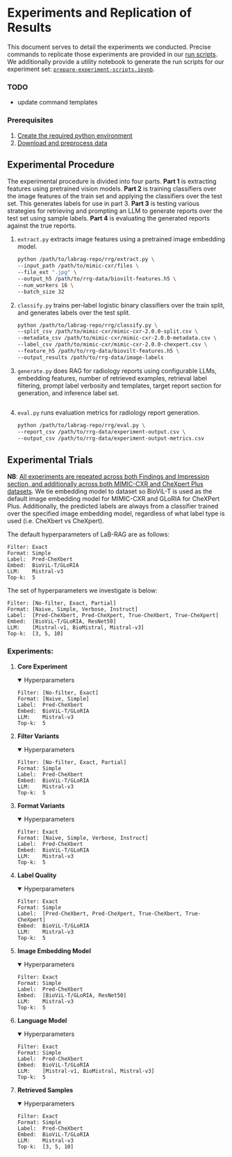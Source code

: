 # Experiments and Replication of Results

This document serves to detail the experiments we conducted. Precise commands to replicate those experiments are provided in our [run scripts](../scripts/). We additionally provide a utility notebook to generate the run scripts for our experiment set: [`prepare-experiment-scripts.ipynb`](../scripts/prepare-experiment-scripts.ipynb).

### TODO
* update command templates

### Prerequisites
1. [Create the required python environment](README.md#environment-setup)
1. [Download and preprocess data](https://github.com/StevenSong/cxr-data-ingest)

## Experimental Procedure
The experimental procedure is divided into four parts. **Part 1** is extracting features using pretrained vision models. **Part 2** is training classifiers over the image features of the train set and applying the classifiers over the test set. This generates labels for use in part 3. **Part 3** is testing various strategies for retrieving and prompting an LLM to generate reports over the test set using sample labels. **Part 4** is evaluating the generated reports against the true reports.

1. `extract.py` extracts image features using a pretrained image embedding model.
    ```bash
    python /path/to/labrag-repo/rrg/extract.py \
    --input_path /path/to/mimic-cxr/files \
    --file_ext ".jpg" \
    --output_h5 /path/to/rrg-data/biovilt-features.h5 \
    --num_workers 16 \
    --batch_size 32
    ```
1. `classify.py` trains per-label logistic binary classifiers over the train split, and generates labels over the test split.
    ```bash
    python /path/to/labrag-repo/rrg/classify.py \
    --split_csv /path/to/mimic-cxr/mimic-cxr-2.0.0-split.csv \
    --metadata_csv /path/to/mimic-cxr/mimic-cxr-2.0.0-metadata.csv \
    --label_csv /path/to/mimic-cxr/mimic-cxr-2.0.0-chexpert.csv \
    --feature_h5 /path/to/rrg-data/biovilt-features.h5 \
    --output_results /path/to/rrg-data/image-labels
    ```
1. `generate.py` does RAG for radiology reports using configurable LLMs, embedding features, number of retrieved examples, retrieval label filtering, prompt label verbosity and templates, target report section for generation, and inference label set.
    ```bash
    ```
1. `eval.py` runs evaluation metrics for radiology report generation.
    ```bash
    python /path/to/labrag-repo/rrg/eval.py \
    --report_csv /path/to/rrg-data/experiment-output.csv \
    --output_csv /path/to/rrg-data/experiment-output-metrics.csv
    ```

## Experimental Trials

**NB**: <u>All experiments are repeated across both Findings and Impression section, and additionally across both MIMIC-CXR and CheXpert Plus datasets</u>. We tie embedding model to dataset so BioViL-T is used as the default image embedding model for MIMIC-CXR and GLoRIA for CheXPert Plus. Additionally, the predicted labels are always from a classifier trained over the specified image embedding model, regardless of what label type is used (i.e. CheXbert vs CheXpert).

The default hyperparameters of LaB-RAG are as follows:
```
Filter: Exact
Format: Simple
Label:  Pred-CheXbert
Embed:  BioViL-T/GLoRIA
LLM:    Mistral-v3
Top-k:  5
```

The set of hyperparameters we investigate is below:
```
Filter: [No-filter, Exact, Partial]
Format: [Naive, Simple, Verbose, Instruct]
Label:  [Pred-CheXbert, Pred-CheXpert, True-CheXbert, True-CheXpert]
Embed:  [BioViL-T/GLoRIA, ResNet50]
LLM:    [Mistral-v1, BioMistral, Mistral-v3]
Top-k:  [3, 5, 10]
```

### Experiments:
1. **Core Experiment**
    <details open>
    <summary>Hyperparameters</summary>

    ```
    Filter: [No-filter, Exact]
    Format: [Naive, Simple]
    Label:  Pred-CheXbert
    Embed:  BioViL-T/GLoRIA
    LLM:    Mistral-v3
    Top-k:  5
    ```
    </details>
1. **Filter Variants**
    <details open>
    <summary>Hyperparameters</summary>

    ```
    Filter: [No-filter, Exact, Partial]
    Format: Simple
    Label:  Pred-CheXbert
    Embed:  BioViL-T/GLoRIA
    LLM:    Mistral-v3
    Top-k:  5
    ```
    </details>
1. **Format Variants**
    <details open>
    <summary>Hyperparameters</summary>

    ```
    Filter: Exact
    Format: [Naive, Simple, Verbose, Instruct]
    Label:  Pred-CheXbert
    Embed:  BioViL-T/GLoRIA
    LLM:    Mistral-v3
    Top-k:  5
    ```
    </details>
1. **Label Quality**
    <details open>
    <summary>Hyperparameters</summary>

    ```
    Filter: Exact
    Format: Simple
    Label:  [Pred-CheXbert, Pred-CheXpert, True-CheXbert, True-CheXpert]
    Embed:  BioViL-T/GLoRIA
    LLM:    Mistral-v3
    Top-k:  5
    ```
    </details>
1. **Image Embedding Model**
    <details open>
    <summary>Hyperparameters</summary>

    ```
    Filter: Exact
    Format: Simple
    Label:  Pred-CheXbert
    Embed:  [BioViL-T/GLoRIA, ResNet50]
    LLM:    Mistral-v3
    Top-k:  5
    ```
    </details>
1. **Language Model**
    <details open>
    <summary>Hyperparameters</summary>

    ```
    Filter: Exact
    Format: Simple
    Label:  Pred-CheXbert
    Embed:  BioViL-T/GLoRIA
    LLM:    [Mistral-v1, BioMistral, Mistral-v3]
    Top-k:  5
    ```
    </details>
1. **Retrieved Samples**
    <details open>
    <summary>Hyperparameters</summary>

    ```
    Filter: Exact
    Format: Simple
    Label:  Pred-CheXbert
    Embed:  BioViL-T/GLoRIA
    LLM:    Mistral-v3
    Top-k:  [3, 5, 10]
    ```
    </details>
